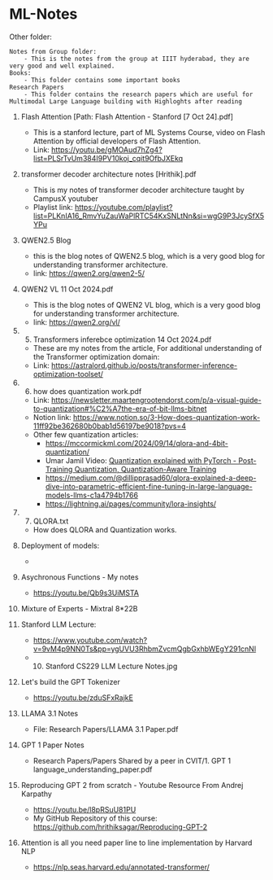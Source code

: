 # ML-Notes
Other folder: 

    Notes from Group folder:
        - This is the notes from the group at IIIT hyderabad, they are very good and well explained.
    Books:
        - This folder contains some important books
    Research Papers
        - This folder contains the research papers which are useful for Multimodal Large Language building with Highloghts after reading


1. Flash Attention [Path: Flash Attention - Stanford [7 Oct 24].pdf]
    - This is a stanford lecture, part of ML Systems Course, video on Flash Attention by official developers of Flash Attention. 
    - Link: https://youtu.be/gMOAud7hZg4?list=PLSrTvUm384I9PV10koj_cqit9OfbJXEkq 

2. transformer decoder architecture notes [Hrithik].pdf 
    - This is my notes of transformer decoder architecture taught by CampusX youtuber
    - Playlist link: https://youtube.com/playlist?list=PLKnIA16_RmvYuZauWaPlRTC54KxSNLtNn&si=wgG9P3JcySfX5YPu

3. QWEN2.5 Blog 
    - this is the blog notes of QWEN2.5 blog, which is a very good blog for understanding transformer architecture.
    -   link: https://qwen2.org/qwen2-5/ 
4. QWEN2 VL 11 Oct 2024.pdf
    - This is the blog notes of QWEN2 VL blog, which is a very good blog for understanding transformer architecture. 
    -   link: https://qwen2.org/vl/ 
5. 5. Transformers inferebce  optimization 14 Oct 2024.pdf  
    -  These are my notes from the article, For additional understanding of the Transformer optimization domain: 
    -  Link: https://astralord.github.io/posts/transformer-inference-optimization-toolset/  
6. 6. how does quantization work.pdf
    - Link: https://newsletter.maartengrootendorst.com/p/a-visual-guide-to-quantization#%C2%A7the-era-of-bit-llms-bitnet
    - Notion link: https://www.notion.so/3-How-does-quantization-work-11ff92be362680b0bab1d56197be9018?pvs=4
    - Other few quantization articles:
        -  https://mccormickml.com/2024/09/14/qlora-and-4bit-quantization/
        - Umar Jamil Video: [Quantization explained with PyTorch - Post-Training Quantization, Quantization-Aware Training](https://youtu.be/0VdNflU08yA)
        - https://medium.com/@dillipprasad60/qlora-explained-a-deep-dive-into-parametric-efficient-fine-tuning-in-large-language-models-llms-c1a4794b1766
        - https://lightning.ai/pages/community/lora-insights/
        
    
7. 7. QLORA.txt
    - How does QLORA and Quantization works. 

8. Deployment of models:
    - <Link> 

8. Asychronous Functions - My notes
    - https://youtu.be/Qb9s3UiMSTA    
9. Mixture of Experts - Mixtral 8*22B 
10. Stanford LLM Lecture:
    - https://www.youtube.com/watch?v=9vM4p9NN0Ts&pp=ygUVU3RhbmZvcmQgbGxhbWEgY291cnNl 
    - 10. Stanford CS229 LLM Lecture Notes.jpg
11. Let's build the GPT Tokenizer
    - https://youtu.be/zduSFxRajkE 

12. LLAMA 3.1 Notes
    - File: Research Papers/LLAMA 3.1 Paper.pdf

13. GPT 1 Paper Notes
    - Research Papers/Papers Shared by a peer in CVIT/1. GPT 1 language_understanding_paper.pdf 

14. Reproducing GPT 2 from scratch - Youtube Resource From Andrej Karpathy
    - https://youtu.be/l8pRSuU81PU
    - My GitHub Repository of this course: https://github.com/hrithiksagar/Reproducing-GPT-2

15. Attention is all you need paper line to line implementation by Harvard NLP
    -  https://nlp.seas.harvard.edu/annotated-transformer/ 













    
